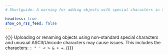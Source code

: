 ```yaml
---
# Shortguide: A warning for adding objects with special characters in their filenames or directories.

headless: true
show_on_rss_feed: false
---
```


{{<note>}}
Uploading or renaming objects using non-standard special characters and unusual ASCII/Unicode characters may cause issues. This includes the characters: `: " ' < > & + =`.
{{</note>}}